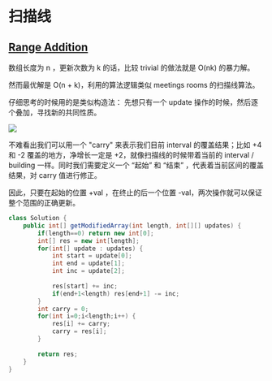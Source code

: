 # 扫描线

## [Range Addition](https://leetcode.com/problems/range-addition/)

数组长度为 n ，更新次数为 k 的话，比较 trivial 的做法就是 O\(nk\) 的暴力解。

然而最优解是 O\(n + k\)，利用的算法逻辑类似 meetings rooms 的扫描线算法。

仔细思考的时候用的是类似构造法： 先想只有一个 update 操作的时候，然后逐个叠加，寻找新的共同性质。

![](https://mnmunknown.gitbooks.io/algorithm-notes/content/range_addition.jpg)

不难看出我们可以用一个 "carry" 来表示我们目前 interval 的覆盖结果；比如 +4 和 -2 覆盖的地方，净增长一定是 +2，就像扫描线的时候带着当前的 interval / building 一样。同时我们需要定义一个 “起始” 和 “结束” ，代表着当前区间的覆盖结果，对 carry 值进行修正。

因此，只要在起始的位置 +val ，在终止的后一个位置 -val，两次操作就可以保证整个范围的正确更新。

```java
class Solution {
    public int[] getModifiedArray(int length, int[][] updates) {
        if(length==0) return new int[0];
        int[] res = new int[length];
        for(int[] update : updates) {
            int start = update[0];
            int end = update[1];
            int inc = update[2];
            
            res[start] += inc;
            if(end+1<length) res[end+1] -= inc;
        }
        int carry = 0;
        for(int i=0;i<length;i++) {
            res[i] += carry;
            carry = res[i];
        }
        
        return res;
    }
}
```



